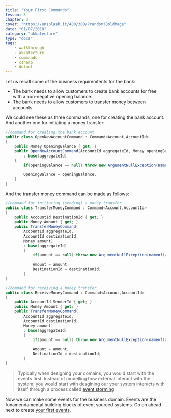 ```yaml
---
title: "Your First Commands"
lesson: 3
chapter: 3
cover: "https://unsplash.it/400/300/?random?BoldMage"
date: "01/07/2018"
category: "akkatecture"
type: "docs"
tags:
    - walkthrough
    - akkatecture
    - commands
    - csharp
    - dotnet
---
```

Let us recall some of the business requiremtents for the bank:

* The bank needs to allow customers to create bank accounts for free with a non-negative opening balance.
* The bank needs to allow customers to transfer money between accounts.

We could see these as three commands, one for creating the bank account. And another one for initiating a money transfer:

```csharp
//command for creating the bank account
public class OpenNewAccountCommand : Command<Account,AccountId> 
{
    public Money OpeningBalance { get; }
    public OpenNewAccountCommand(AccountId aggregateId, Money openingBalance)
        : base(aggregateId)
    {
        if(openingBalance == null) throw new ArgumentNullException(nameof(openingBalance));

        OpeningBalance = openingBalance;
    }
}
```

And the transfer money command can be made as follows:

```csharp
//command for initiating (sending) a money transfer
public class TransferMoneyCommand : Command<Account,AccountId>
{
    public AccountId DestinationId { get; }
    public Money Amount { get; }
    public TransferMoneyCommand(
        AccountId aggregateId, 
        AccountId destinationId,
        Money amount) 
        : base(aggregateId) 
        {
            if(amount == null) throw new ArgumentNullException(nameof(amount));

            Amount = amount;
            DestinationId = destinationId;
        }
}
```

```csharp
//command for receiving a money transfer
public class ReceiveMoneyCommand : Command<Account,AccountId>
{
    public AccountId SenderId { get; }
    public Money Amount { get; }
    public TransferMoneyCommand(
        AccountId aggregateId, 
        AccountId destinationId,
        Money amount) 
        : base(aggregateId) 
        {
            if(amount == null) throw new ArgumentNullException(nameof(amount));

            Amount = amount;
            DestinationId = destinationId;
        }
}
```

> Typically when designing your domains, you would start with the events first. Instead of modelling how external interact with the system, you would start with desgining our your system interacts with itself through a process called [event storming](https://en.wikipedia.org/wiki/Event_storming).


Now we can make some events for the business domain. Events are the funamendamental building blocks of event sourced systems. Go on ahead next to create [your first events](/docs/your-first-events).